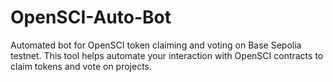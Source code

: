 # OpenSCI-Auto-Bot
Automated bot for OpenSCI token claiming and voting on Base Sepolia testnet. This tool helps automate your interaction with OpenSCI contracts to claim tokens and vote on projects.
